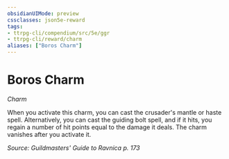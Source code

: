 ```yaml
---
obsidianUIMode: preview
cssclasses: json5e-reward
tags:
- ttrpg-cli/compendium/src/5e/ggr
- ttrpg-cli/reward/charm
aliases: ["Boros Charm"]
---
```

# Boros Charm
*Charm*  

When you activate this charm, you can cast the crusader's mantle or haste spell. Alternatively, you can cast the guiding bolt spell, and if it hits, you regain a number of hit points equal to the damage it deals. The charm vanishes after you activate it.

*Source: Guildmasters' Guide to Ravnica p. 173*
